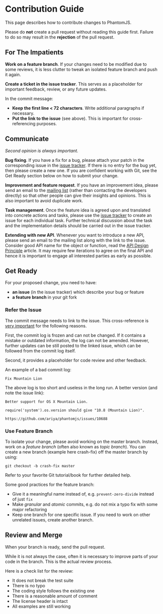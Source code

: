 # Contribution Guide

This page describes how to contribute changes to PhantomJS.

Please do **not** create a pull request without reading this guide first. Failure to do so may result in the **rejection** of the pull request.

## For The Impatients

**Work on a feature branch**.
If your changes need to be modified due to some reviews, it is less clutter to tweak an isolated feature branch and push it again.

**Create a ticket in the issue tracker**.
This serves as a placeholder for important feedback, review, or any future updates.

In the commit message:

* **Keep the first line < 72 characters**. Write additional paragraphs
  if necessary.
* **Put the link to the issue** (see above). This is important for cross-referencing purposes.

## Communicate

*Second opinion is always important.*

**Bug fixing**. If you have a fix for a bug, please attach your patch in the corresponding issue in the [issue tracker](https://github.com/ariya/phantomjs/issues). If there is no entry for the bug yet, then please create a new one. If you are confident working with Git, see the Get Ready section below on how to submit your change.

**Improvement and feature request**. If you have an improvement idea, please send an email to the [mailing list](http://groups.google.com/group/phantomjs) (rather than contacting the developers directly) so that other people can give their insights and opinions. This is also important to avoid duplicate work.

**Task management**. Once the feature idea is agreed upon and translated into concrete actions and tasks, please use the [issue tracker](https://github.com/ariya/phantomjs/issues) to create an issue for each individual task. Further technical discussion about the task and the implementation details should be carried out in the issue tracker.

**Extending with new API**. Whenever you want to introduce a new API, please send an email to the mailing list along with the link to the issue. Consider good API name for the object or function, read the [API Design Principle](http://wiki.qt.io/API_Design_Principles) article. It may require few iterations to agree on the final API and hence it is important to engage all interested parties as early as possible.

## Get Ready

For your proposed change, you need to have:

* **an issue** (in the issue tracker) which describe your bug or feature
* **a feature branch** in your git fork

### Refer the Issue

The commit message needs to link to the issue. This cross-reference is [very important](http://ariya.ofilabs.com/2012/01/small-scale-software-craftsmanship.html) for the following reasons.

First, the commit log is frozen and can not be changed. If it contains a mistake or outdated information, the log can not be amended. However, further updates can be still posted to the linked issue, which can be followed from the commit log itself.

Second, it provides a placeholder for code review and other feedback.

An example of a bad commit log:

    Fix Mountain Lion

The above log is too short and useless in the long run. A better version (and note the issue link):

    Better support for OS X Mountain Lion.

    require('system').os.version should give "10.8 (Mountain Lion)".

    https://github.com/ariya/phantomjs/issues/10688

### Use Feature Branch

To isolate your change, please avoid working on the master branch. Instead, work on a *feature branch* (often also known as *topic branch*). You can create a new branch (example here crash-fix) off the master branch by using:

    git checkout -b crash-fix master

Refer to your favorite Git tutorial/book for further detailed help.

Some good practices for the feature branch:

* Give it a meaningful name instead of, e.g. `prevent-zero-divide` instead of just `fix`
* Make *granular* and *atomic* commits, e.g. do not mix a typo fix with some major refactoring
* Keep one branch for one specific issue. If you need to work on other unrelated issues, create another branch.

## Review and Merge

When your branch is ready, send the pull request.

While it is not always the case, often it is necessary to improve parts of your code in the branch. This is the actual review process.

Here is a check list for the review:

* It does not break the test suite
* There is no typo
* The coding style follows the existing one
* There is a reasonable amount of comment
* The license header is intact
* All examples are still working

